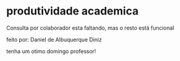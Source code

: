 # produtividade academica
Consulta por colaborador esta faltando,
mas o resto está funcional

feito por: Daniel de Albuquerque Diniz

tenha um otimo domingo professor!
